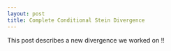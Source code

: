 ```yaml
---
layout: post
title: Complete Conditional Stein Divergence
---
```


This post describes a new divergence we worked on !!
